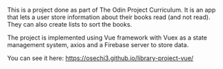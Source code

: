 This is a project done as part of The Odin Project Curriculum. It is an app that lets a user store information about their books read (and not read). They can also create lists to sort the books.

The project is implemented using Vue framework with Vuex as a state management system, axios and a Firebase server to store data.

You can see it here: https://osechi3.github.io/library-project-vue/